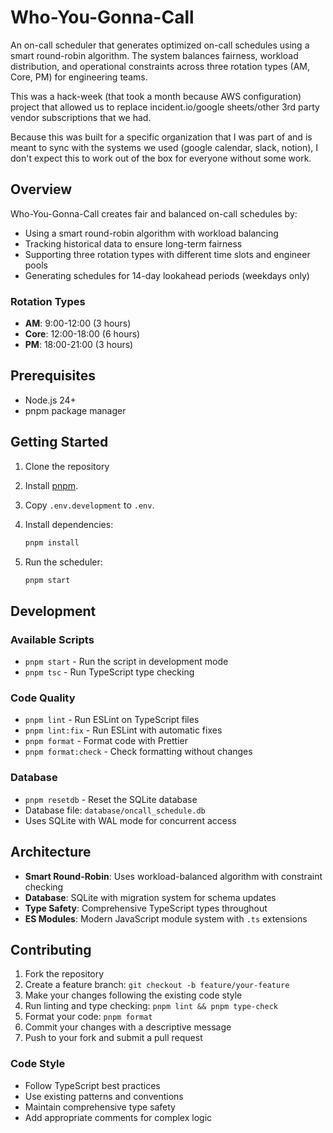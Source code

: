 # Who-You-Gonna-Call

An on-call scheduler that generates optimized on-call schedules using a smart round-robin algorithm. The system balances fairness, workload distribution, and operational constraints across three rotation types (AM, Core, PM) for engineering teams.

This was a hack-week (that took a month because AWS configuration) project that allowed us to replace incident.io/google sheets/other 3rd party vendor subscriptions that we had.

Because this was built for a specific organization that I was part of and is meant to sync with the systems we used (google calendar, slack, notion), I don't expect this to work out of the box for everyone without some work.

## Overview

Who-You-Gonna-Call creates fair and balanced on-call schedules by:

- Using a smart round-robin algorithm with workload balancing
- Tracking historical data to ensure long-term fairness
- Supporting three rotation types with different time slots and engineer pools
- Generating schedules for 14-day lookahead periods (weekdays only)

### Rotation Types

- **AM**: 9:00-12:00 (3 hours)
- **Core**: 12:00-18:00 (6 hours)
- **PM**: 18:00-21:00 (3 hours)

## Prerequisites

- Node.js 24+
- pnpm package manager

## Getting Started

1. Clone the repository
2. Install [pnpm](https://pnpm.io/installation#on-posix-systems).
3. Copy `.env.development` to `.env`.
4. Install dependencies:

   ```bash
   pnpm install
   ```

5. Run the scheduler:
   ```bash
   pnpm start
   ```

## Development

### Available Scripts

- `pnpm start` - Run the script in development mode
- `pnpm tsc` - Run TypeScript type checking

### Code Quality

- `pnpm lint` - Run ESLint on TypeScript files
- `pnpm lint:fix` - Run ESLint with automatic fixes
- `pnpm format` - Format code with Prettier
- `pnpm format:check` - Check formatting without changes

### Database

- `pnpm resetdb` - Reset the SQLite database
- Database file: `database/oncall_schedule.db`
- Uses SQLite with WAL mode for concurrent access

## Architecture

- **Smart Round-Robin**: Uses workload-balanced algorithm with constraint checking
- **Database**: SQLite with migration system for schema updates
- **Type Safety**: Comprehensive TypeScript types throughout
- **ES Modules**: Modern JavaScript module system with `.ts` extensions

## Contributing

1. Fork the repository
2. Create a feature branch: `git checkout -b feature/your-feature`
3. Make your changes following the existing code style
4. Run linting and type checking: `pnpm lint && pnpm type-check`
5. Format your code: `pnpm format`
6. Commit your changes with a descriptive message
7. Push to your fork and submit a pull request

### Code Style

- Follow TypeScript best practices
- Use existing patterns and conventions
- Maintain comprehensive type safety
- Add appropriate comments for complex logic

